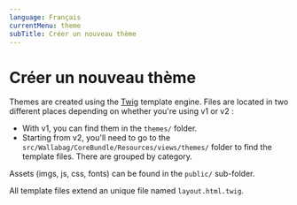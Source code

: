 ```yaml
---
language: Français
currentMenu: theme
subTitle: Créer un nouveau thème
---
```


# Créer un nouveau thème

Themes are created using the [Twig](http://twig.sensiolabs.org/) template engine. Files are located in two different places depending on whether you're using v1 or v2 :

* With v1, you can find them in the `themes/` folder.
* Starting from v2, you'll need to go to the `src/Wallabag/CoreBundle/Resources/views/themes/` folder to find the template files. There are grouped by category.

Assets (imgs, js, css, fonts) can be found in the `public/` sub-folder.

All template files extend an unique file named `layout.html.twig`.
